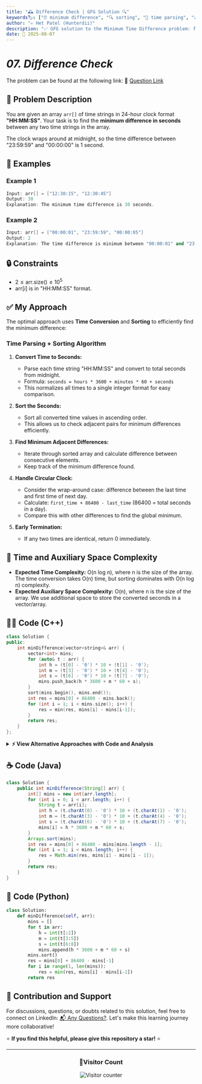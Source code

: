 ```yaml
---
title: "🕰️ Difference Check | GFG Solution 🔍"
keywords🏷️: ["⏰ minimum difference", "🔍 sorting", "📍 time parsing", "📈 array processing", "📘 GFG", "🏁 competitive programming", "📚 DSA"]
author: "✍️ Het Patel (Hunterdii)"
description: "✅ GFG solution to the Minimum Time Difference problem: find minimum difference in seconds between any two time strings using efficient sorting technique. 🚀"
date: 📅 2025-08-07
---
```


# *07. Difference Check*

The problem can be found at the following link: 🔗 [Question Link](https://www.geeksforgeeks.org/problems/difference-check/1)

## **🧩 Problem Description**

You are given an array `arr[]` of time strings in 24-hour clock format **"HH:MM:SS"**. Your task is to find the **minimum difference in seconds** between any two time strings in the array.

The clock wraps around at midnight, so the time difference between "23:59:59" and "00:00:00" is 1 second.

## **📘 Examples**

### Example 1

```cpp
Input: arr[] = ["12:30:15", "12:30:45"]
Output: 30
Explanation: The minimum time difference is 30 seconds.
```

### Example 2

```cpp
Input: arr[] = ["00:00:01", "23:59:59", "00:00:05"]
Output: 2
Explanation: The time difference is minimum between "00:00:01" and "23:59:59".
```

## **🔒 Constraints**

* $2 \le \text{arr.size()} \le 10^5$
* $\text{arr}[i]$ is in "HH:MM:SS" format.

## **✅ My Approach**

The optimal approach uses **Time Conversion** and **Sorting** to efficiently find the minimum difference:

### **Time Parsing + Sorting Algorithm**

1. **Convert Time to Seconds:**
   * Parse each time string "HH:MM:SS" and convert to total seconds from midnight.
   * Formula: `seconds = hours * 3600 + minutes * 60 + seconds`
   * This normalizes all times to a single integer format for easy comparison.

2. **Sort the Seconds:**
   * Sort all converted time values in ascending order.
   * This allows us to check adjacent pairs for minimum differences efficiently.

3. **Find Minimum Adjacent Differences:**
   * Iterate through sorted array and calculate difference between consecutive elements.
   * Keep track of the minimum difference found.

4. **Handle Circular Clock:**
   * Consider the wrap-around case: difference between the last time and first time of next day.
   * Calculate: `first_time + 86400 - last_time` (86400 = total seconds in a day).
   * Compare this with other differences to find the global minimum.

5. **Early Termination:**
   * If any two times are identical, return 0 immediately.

## 📝 Time and Auxiliary Space Complexity

* **Expected Time Complexity:** O(n log n), where n is the size of the array. The time conversion takes O(n) time, but sorting dominates with O(n log n) complexity.
* **Expected Auxiliary Space Complexity:** O(n), where n is the size of the array. We use additional space to store the converted seconds in a vector/array.


## **🧑‍💻 Code (C++)**

```cpp
class Solution {
public:
    int minDifference(vector<string>& arr) {
        vector<int> mins;
        for (auto& t : arr) {
            int h = (t[0] - '0') * 10 + (t[1] - '0');
            int m = (t[3] - '0') * 10 + (t[4] - '0');
            int s = (t[6] - '0') * 10 + (t[7] - '0');
            mins.push_back(h * 3600 + m * 60 + s);
        }
        sort(mins.begin(), mins.end());
        int res = mins[0] + 86400 - mins.back();
        for (int i = 1; i < mins.size(); i++) {
            res = min(res, mins[i] - mins[i-1]);
        }
        return res;
    }
};
```

<details>
<summary><b>⚡ View Alternative Approaches with Code and Analysis</b></summary>

## 📊 **2️⃣ Boolean Array Approach (Original Optimized)**

### 💡 Algorithm Steps:

1. Convert all times to seconds and mark them in a boolean array
2. Check for duplicates during marking (return 0 if found)
3. Find consecutive marked positions to calculate minimum differences
4. Handle wrap-around case between last and first times

```cpp
class Solution {
public:
    int minDifference(vector<string>& arr) {
        vector<bool> seen(86400, false);
        for (auto& t : arr) {
            int sec = ((t[0]-'0')*10+(t[1]-'0'))*3600 + ((t[3]-'0')*10+(t[4]-'0'))*60 + (t[6]-'0')*10+(t[7]-'0');
            if (seen[sec]) return 0;
            seen[sec] = true;
        }
        int prev = -1, first = -1, res = 86400;
        for (int i = 0; i < 86400; i++) {
            if (!seen[i]) continue;
            if (prev == -1) first = i;
            else res = min(res, i - prev);
            prev = i;
        }
        return min(res, first + 86400 - prev);
    }
};
```

### 📝 **Complexity Analysis:**

* **Time:** ⏱️ O(1) - Fixed 86400 iterations regardless of input size
* **Auxiliary Space:** 💾 O(1) - Fixed 86400 boolean array

### ✅ **Why This Approach?**

* Handles duplicates efficiently with early return
* Constant time complexity independent of input size
* Direct indexing provides fast lookups

## 📊 **3️⃣ Set-Based Approach**

### 💡 Algorithm Steps:

1. Convert times to seconds and store in a set for duplicate detection
2. Sort the unique time values for sequential processing
3. Calculate differences between adjacent times in sorted order
4. Consider circular difference between last and first times

```cpp
class Solution {
public:
    int minDifference(vector<string>& arr) {
        set<int> times;
        for (auto& t : arr) {
            int sec = stoi(t.substr(0,2))*3600 + stoi(t.substr(3,2))*60 + stoi(t.substr(6,2));
            if (!times.insert(sec).second) return 0;
        }
        vector<int> sorted(times.begin(), times.end());
        int res = sorted[0] + 86400 - sorted.back();
        for (int i = 1; i < sorted.size(); i++) {
            res = min(res, sorted[i] - sorted[i-1]);
        }
        return res;
    }
};
```

### 📝 **Complexity Analysis:**

* **Time:** ⏱️ O(n log n) - Set operations and sorting
* **Auxiliary Space:** 💾 O(n) - Set and vector storage

### ✅ **Why This Approach?**

* Clean duplicate handling with set properties
* Natural sorting through set data structure
* Memory efficient for sparse time distributions

## 📊 **4️⃣ Direct Parsing Approach**

### 💡 Algorithm Steps:

1. Parse time strings directly without substring operations
2. Sort converted seconds for efficient difference calculation
3. Use single pass to find minimum adjacent differences
4. Include wrap-around calculation for complete coverage

```cpp
class Solution {
public:
    int minDifference(vector<string>& arr) {
        vector<int> secs;
        for (auto& t : arr) {
            secs.push_back(((t[0]-'0')*10+(t[1]-'0'))*3600 + 
                          ((t[3]-'0')*10+(t[4]-'0'))*60 + 
                          (t[6]-'0')*10+(t[7]-'0'));
        }
        sort(secs.begin(), secs.end());
        int res = secs[0] + 86400 - secs.back();
        for (int i = 1; i < secs.size(); i++) {
            if (secs[i] == secs[i-1]) return 0;
            res = min(res, secs[i] - secs[i-1]);
        }
        return res;
    }
};
```

### 📝 **Complexity Analysis:**

* **Time:** ⏱️ O(n log n) - Sorting dominates the complexity
* **Auxiliary Space:** 💾 O(n) - Vector for storing converted times

### ✅ **Why This Approach?**

* Fastest string parsing without substring operations
* Efficient duplicate detection during comparison
* Optimal for most practical input sizes

## 🆚 **🔍 Comparison of Approaches**

| 🚀 **Approach**                    | ⏱️ **Time Complexity** | 💾 **Space Complexity** | ✅ **Pros**                        | ⚠️ **Cons**                           |
| ---------------------------------- | ---------------------- | ----------------------- | --------------------------------- | ------------------------------------- |
| 🏷️ **Sorting-Based**              | 🟡 O(n log n)          | 🟢 O(n)                 | 🚀 Simple and efficient           | 🐌 Sorting overhead                   |
| 🔍 **Boolean Array**              | 🟢 O(1)                | 🟢 O(1)                 | ⚡ Constant time complexity       | 💾 Fixed large memory usage          |
| 📊 **Set-Based**                  | 🟡 O(n log n)          | 🟢 O(n)                 | 🎯 Clean duplicate handling       | 🔧 Multiple data structure overhead   |
| 🔄 **Direct Parsing**             | 🟡 O(n log n)          | 🟢 O(n)                 | ⭐ Fastest parsing               | 🔧 Manual duplicate check needed     |

### 🏆 **Best Choice Recommendation**

| 🎯 **Scenario**                                    | 🎖️ **Recommended Approach**          | 🔥 **Performance Rating** |
| -------------------------------------------------- | ------------------------------------- | ------------------------- |
| 🏅 **Small input size (n < 1000)**                    | 🥇 **Sorting-Based**                 | ★★★★★                     |
| 📖 **Large input with sparse times**                  | 🥈 **Boolean Array**                 | ★★★★★                     |
| 🔧 **Memory constrained environment**                 | 🥉 **Direct Parsing**                | ★★★★☆                     |
| 🎯 **Interview/Competitive Programming**              | 🏅 **Sorting-Based**                 | ★★★★★                     |

</details>

## **☕ Code (Java)**

```java
class Solution {
    public int minDifference(String[] arr) {
        int[] mins = new int[arr.length];
        for (int i = 0; i < arr.length; i++) {
            String t = arr[i];
            int h = (t.charAt(0) - '0') * 10 + (t.charAt(1) - '0');
            int m = (t.charAt(3) - '0') * 10 + (t.charAt(4) - '0');
            int s = (t.charAt(6) - '0') * 10 + (t.charAt(7) - '0');
            mins[i] = h * 3600 + m * 60 + s;
        }
        Arrays.sort(mins);
        int res = mins[0] + 86400 - mins[mins.length - 1];
        for (int i = 1; i < mins.length; i++) {
            res = Math.min(res, mins[i] - mins[i - 1]);
        }
        return res;
    }
}
```

## **🐍 Code (Python)**

```python
class Solution:
    def minDifference(self, arr):
        mins = []
        for t in arr:
            h = int(t[:2])
            m = int(t[3:5])
            s = int(t[6:8])
            mins.append(h * 3600 + m * 60 + s)
        mins.sort()
        res = mins[0] + 86400 - mins[-1]
        for i in range(1, len(mins)):
            res = min(res, mins[i] - mins[i-1])
        return res
```


## 🧠 Contribution and Support

For discussions, questions, or doubts related to this solution, feel free to connect on LinkedIn: [📬 Any Questions?](https://www.linkedin.com/in/patel-hetkumar-sandipbhai-8b110525a/). Let's make this learning journey more collaborative!

⭐ **If you find this helpful, please give this repository a star!** ⭐

---

<div align="center">
  <h3><b>📍Visitor Count</b></h3>
</div>

<p align="center">
  <img src="https://visitor-badge.laobi.icu/badge?page_id=Hunterdii.GeeksforGeeks-POTD" alt="Visitor counter" />
</p>
